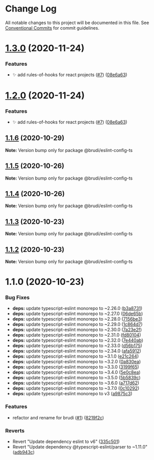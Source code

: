# Change Log

All notable changes to this project will be documented in this file.
See [Conventional Commits](https://conventionalcommits.org) for commit guidelines.

# [1.3.0](https://github.com/brudi/eslint-config/compare/@brudi/eslint-config-ts@1.1.6...@brudi/eslint-config-ts@1.3.0) (2020-11-24)


### Features

* ✨ add rules-of-hooks for react projects ([#7](https://github.com/brudi/eslint-config/issues/7)) ([08e6a63](https://github.com/brudi/eslint-config/commit/08e6a63ec121081af4b410c76a14403f639ae0d4))





# [1.2.0](https://github.com/brudi/eslint-config/compare/@brudi/eslint-config-ts@1.1.6...@brudi/eslint-config-ts@1.2.0) (2020-11-24)


### Features

* ✨ add rules-of-hooks for react projects ([#7](https://github.com/brudi/eslint-config/issues/7)) ([08e6a63](https://github.com/brudi/eslint-config/commit/08e6a63ec121081af4b410c76a14403f639ae0d4))





## [1.1.6](https://github.com/brudi/eslint-config/compare/@brudi/eslint-config-ts@1.1.5...@brudi/eslint-config-ts@1.1.6) (2020-10-29)

**Note:** Version bump only for package @brudi/eslint-config-ts





## [1.1.5](https://github.com/brudi/eslint-config/compare/@brudi/eslint-config-ts@1.1.4...@brudi/eslint-config-ts@1.1.5) (2020-10-26)

**Note:** Version bump only for package @brudi/eslint-config-ts





## [1.1.4](https://github.com/brudi/eslint-config/compare/@brudi/eslint-config-ts@1.1.3...@brudi/eslint-config-ts@1.1.4) (2020-10-26)

**Note:** Version bump only for package @brudi/eslint-config-ts





## [1.1.3](https://github.com/brudi/eslint-config/compare/@brudi/eslint-config-ts@1.1.2...@brudi/eslint-config-ts@1.1.3) (2020-10-23)

**Note:** Version bump only for package @brudi/eslint-config-ts





## [1.1.2](https://github.com/brudi/eslint-config/compare/@brudi/eslint-config-ts@1.1.0...@brudi/eslint-config-ts@1.1.2) (2020-10-23)

**Note:** Version bump only for package @brudi/eslint-config-ts





# 1.1.0 (2020-10-23)


### Bug Fixes

* **deps:** update typescript-eslint monorepo to ~2.26.0 ([b3a8731](https://github.com/brudi/eslint-config/commit/b3a8731566ac6ec19ff299a37a8a771c67687ae1))
* **deps:** update typescript-eslint monorepo to ~2.27.0 ([06de65b](https://github.com/brudi/eslint-config/commit/06de65b6f764be5c210a7b0ac42df1c25ed07d5a))
* **deps:** update typescript-eslint monorepo to ~2.28.0 ([7156be3](https://github.com/brudi/eslint-config/commit/7156be33c1a95a33ae0e29af9f8c7f6654f34825))
* **deps:** update typescript-eslint monorepo to ~2.29.0 ([1c864d7](https://github.com/brudi/eslint-config/commit/1c864d75be24a59e61b304ccd8431873a20b428c))
* **deps:** update typescript-eslint monorepo to ~2.30.0 ([7a23e2f](https://github.com/brudi/eslint-config/commit/7a23e2fdfbe4692d24077cb315396745d30f73b2))
* **deps:** update typescript-eslint monorepo to ~2.31.0 ([fd80104](https://github.com/brudi/eslint-config/commit/fd80104924c72f92664db5312f2dd8fa3f01c4b6))
* **deps:** update typescript-eslint monorepo to ~2.32.0 ([7e440ab](https://github.com/brudi/eslint-config/commit/7e440ab454f5ecc25db8f45585c967992571e762))
* **deps:** update typescript-eslint monorepo to ~2.33.0 ([d56b175](https://github.com/brudi/eslint-config/commit/d56b175e20556b7a4f97c9a0d512a683b3bfddf1))
* **deps:** update typescript-eslint monorepo to ~2.34.0 ([afa5912](https://github.com/brudi/eslint-config/commit/afa591286e645511483f68b348b7b8a895b19523))
* **deps:** update typescript-eslint monorepo to ~3.1.0 ([e21c264](https://github.com/brudi/eslint-config/commit/e21c2643ca36329c4487a0ad059c8c891b0ed367))
* **deps:** update typescript-eslint monorepo to ~3.2.0 ([0a830ea](https://github.com/brudi/eslint-config/commit/0a830ea6063c51e09d37ce852ff18b8410aa078d))
* **deps:** update typescript-eslint monorepo to ~3.3.0 ([3199f65](https://github.com/brudi/eslint-config/commit/3199f651a37d24d044266ce75602ad08903f4dc5))
* **deps:** update typescript-eslint monorepo to ~3.4.0 ([5e0c8ea](https://github.com/brudi/eslint-config/commit/5e0c8ea53da211cda804c01ce1347112410dd4d7))
* **deps:** update typescript-eslint monorepo to ~3.5.0 ([5b5839c](https://github.com/brudi/eslint-config/commit/5b5839c08ab270a211dd80187b12f0c2e08a5051))
* **deps:** update typescript-eslint monorepo to ~3.6.0 ([a717d62](https://github.com/brudi/eslint-config/commit/a717d62a523c5ffc65495041723d9577d111abfe))
* **deps:** update typescript-eslint monorepo to ~3.7.0 ([0c10292](https://github.com/brudi/eslint-config/commit/0c102920e18228f027da625c85fb96d9fa3905ce))
* **deps:** update typescript-eslint monorepo to v3 ([a9875c3](https://github.com/brudi/eslint-config/commit/a9875c3b12826f6b092ec2c1b5ba0c224bd436fb))


### Features

* refactor and rename for brudi ([#1](https://github.com/brudi/eslint-config/issues/1)) ([8219f2c](https://github.com/brudi/eslint-config/commit/8219f2cf169096344f1fe36c317fc48b41abe29b))


### Reverts

* Revert "Update dependency eslint to v6" ([335c501](https://github.com/brudi/eslint-config/commit/335c50104de590c5f1ca3defe7377027b61f6bc0))
* Revert "Update dependency @typescript-eslint/parser to ~1.11.0" ([adb943c](https://github.com/brudi/eslint-config/commit/adb943cd370fc9da315913409c8cfa5bd2f02e54))
